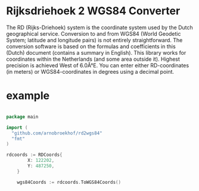 # Rijksdriehoek 2 WGS84 Converter

The RD (Rijks-Driehoek) system is the coordinate system used by the Dutch geographical service. 
Conversion to and from WGS84 (World Geodetic System; latitude and longitude pairs) is not entirely straightforward. 
The conversion software is based on the formulas and coefficients in this (Dutch) document (contains a summary in English). 
This library works for coordinates within the Netherlands (and some area outside it). 
Highest precision is achieved West of 6.0Â°E. You can enter either RD-coordinates (in meters) or WGS84-coordinates in degrees using a decimal point. 


# example

```go

package main

import (
  "github.com/arnobroekhof/rd2wgs84"
  "fmt"
)

rdcoords := RDCoords{
		X: 122202,
		Y: 487250,
	}

	wgs84Coords := rdcoords.ToWGS84Coords()


```